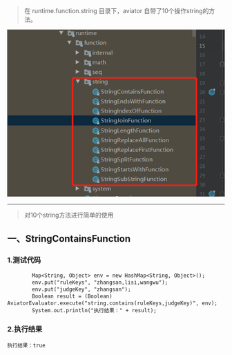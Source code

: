
> 在 runtime.function.string 目录下，aviator 自带了10个操作string的方法。

![自带函数(string)](../../assets/img/aviator/自带函数(string).jpg)

--- 

> 对10个string方法进行简单的使用
## 一、StringContainsFunction 

### 1.测试代码
```
        Map<String, Object> env = new HashMap<String, Object>();
        env.put("ruleKeys", "zhangsan,lisi,wangwu");
        env.put("judgeKey", "zhangsan");
        Boolean result = (Boolean) AviatorEvaluator.execute("string.contains(ruleKeys,judgeKey)", env);
        System.out.println("执行结果：" + result);
```

### 2.执行结果

```
执行结果：true
```